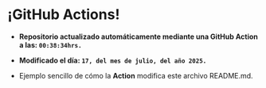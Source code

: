 # ¡GitHub Actions!
* **Repositorio actualizado automáticamente mediante una GitHub Action a las: `00:38:34hrs.`**
* **Modificado el día: `17, del mes de julio, del año 2025.`**

* Ejemplo sencillo de cómo la **Action** modifica este archivo README.md.
